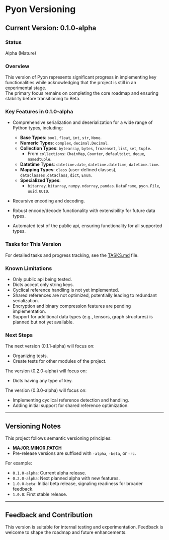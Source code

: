# Pyon Versioning

## Current Version: 0.1.0-alpha

### Status
Alpha (Mature)

### Overview
This version of Pyon represents significant progress in implementing key functionalities while acknowledging that the project is still in an experimental stage. \
The primary focus remains on completing the core roadmap and ensuring stability before transitioning to Beta.

### Key Features in 0.1.0-alpha

- Comprehensive serialization and deserialization for a wide range of Python types, including:
  - **Base Types**: `bool`, `float`, `int`, `str`, `None`.
  - **Numeric Types**: `complex`, `decimal.Decimal`.
  - **Collection Types**: `bytearray`, `bytes`, `frozenset`, `list`, `set`, `tuple`.
    - From `collections`: `ChainMap`, `Counter`, `defaultdict`, `deque`, `namedtuple`.
  - **Datetime Types**: `datetime.date`, `datetime.datetime`, `datetime.time`.
  - **Mapping Types**: `class` (user-defined classes), `dataclasses.dataclass`, `dict`, `Enum`.
  - **Specialized Types**: 
    - `bitarray.bitarray`, `numpy.ndarray`, `pandas.DataFrame`, `pyon.File`, `uuid.UUID`.

- Recursive encoding and decoding.
- Robust encode/decode functionality with extensibility for future data types.
- Automated test of the public api, ensuring functionality for all supported types.

### Tasks for This Version
For detailed tasks and progress tracking, see the [TASKS.md](TASKS.md) file.

### Known Limitations
- Only public api being tested.
- Dicts accept only string keys.
- Cyclical reference handling is not yet implemented.
- Shared references are not optimized, potentially leading to redundant serialization.
- Encryption and binary compression features are pending implementation.
- Support for additional data types (e.g., tensors, graph structures) is planned but not yet available.

### Next Steps
The next version (0.1.1-alpha) will focus on:
- Organizing tests.
- Create tests for other modules of the project.

The version (0.2.0-alpha) will focus on:
- Dicts having any type of key.

The version (0.3.0-alpha) will focus on:
- Implementing cyclical reference detection and handling.
- Adding initial support for shared reference optimization.

---

## Versioning Notes
This project follows semantic versioning principles:
- **MAJOR.MINOR.PATCH**
- Pre-release versions are suffixed with `-alpha`, `-beta`, or `-rc`.

For example:
- `0.1.0-alpha`: Current alpha release.
- `0.2.0-alpha`: Next planned alpha with new features.
- `1.0.0-beta`: Initial beta release, signaling readiness for broader feedback.
- `1.0.0`: First stable release.

---

## Feedback and Contribution
This version is suitable for internal testing and experimentation. Feedback is welcome to shape the roadmap and future enhancements.

